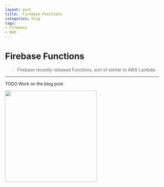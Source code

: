 ```yaml
---
layout: post
title:  Firebase Functions
categories: blog
tags:
- Firebase
- Web
---
```


<h1 id="heading1">Firebase Functions</h1>

> Firebase recently released Functions, sort of similar to AWS Lambda.

<hr />

<p>TODO Work on the blog post</p>
<img class="img-responsive" src="https://cloud.githubusercontent.com/assets/7882308/23916164/460d248e-0926-11e7-8655-6c092c204410.png" height="300">